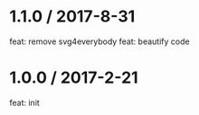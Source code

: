 1.1.0 / 2017-8-31
=====================
feat: remove svg4everybody
feat: beautify code

1.0.0 / 2017-2-21
=====================
feat: init